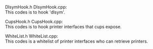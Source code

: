 DlsymHook.h DlsymHook.cpp:  
  This codes is to hook 'dlsym'.
  
CupsHook.h CupsHook.cpp:  
  This codes is to hook printer interfaces that cups expose.
  
WhiteList.h WhiteList.cpp:  
  This codes is a whitelist of printer interfaces who can retrieve printers.
